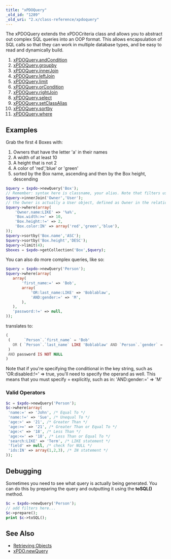 ```yaml
---
title: "xPDOQuery"
_old_id: "1289"
_old_uri: "2.x/class-reference/xpdoquery"
---
```


 The xPDOQuery extends the xPDOCriteria class and allows you to abstract out complex SQL queries into an OOP format. This allows encapsulation of SQL calls so that they can work in multiple database types, and be easy to read and dynamically build.

1. [xPDOQuery.andCondition](extending-modx/xpdo/class-reference/xpdoquery/xpdoquery.andcondition)
2. [xPDOQuery.groupby](extending-modx/xpdo/class-reference/xpdoquery/xpdoquery.groupby)
3. [xPDOQuery.innerJoin](extending-modx/xpdo/class-reference/xpdoquery/xpdoquery.innerjoin)
4. [xPDOQuery.leftJoin](extending-modx/xpdo/class-reference/xpdoquery/xpdoquery.leftjoin)
5. [xPDOQuery.limit](extending-modx/xpdo/class-reference/xpdoquery/xpdoquery.limit)
6. [xPDOQuery.orCondition](extending-modx/xpdo/class-reference/xpdoquery/xpdoquery.orcondition)
7. [xPDOQuery.rightJoin](extending-modx/xpdo/class-reference/xpdoquery/xpdoquery.rightjoin)
8. [xPDOQuery.select](extending-modx/xpdo/class-reference/xpdoquery/xpdoquery.select)
9. [xPDOQuery.setClassAlias](extending-modx/xpdo/class-reference/xpdoquery/xpdoquery.setclassalias)
10. [xPDOQuery.sortby](extending-modx/xpdo/class-reference/xpdoquery/xpdoquery.sortby)
11. [xPDOQuery.where](extending-modx/xpdo/class-reference/xpdoquery/xpdoquery.where)

## Examples

 Grab the first 4 Boxes with:

1. Owners that have the letter 'a' in their names
2. A width of at least 10
3. A height that is not 2
4. A color of 'red','blue' or 'green'
5. sorted by the Box name, ascending and then by the Box height, descending
 
``` php 
$query = $xpdo->newQuery('Box');
// Remember: syntax here is classname, your alias. Note that filters use the alias.
$query->innerJoin('Owner','User'); 
// the Owner is actually a User object, defined as Owner in the relationship alias
$query->where(array(
    'Owner.name:LIKE' => '%a%',
    'Box.width:>=' => 10,
    'Box.height:!=' => 2,
    'Box.color:IN' => array('red','green','blue'),
));
$query->sortby('Box.name','ASC');
$query->sortby('Box.height','DESC');
$query->limit(4);
$boxes = $xpdo->getCollection('Box',$query);
```

 You can also do more complex queries, like so:

 ``` php 
$query = $xpdo->newQuery('Person');
$query->where(array(
    array(
        'first_name:=' => 'Bob',
        array(
            'OR:last_name:LIKE' => 'Boblablaw',
            'AND:gender:=' => 'M',
        ),
    ),
    'password:!=' => null,
));
```

 translates to:

 ``` php 
(
  (      `Person`.`first_name` = 'Bob' 
    OR ( `Person`.`last_name` LIKE 'Boblablaw' AND `Person`.`gender` = 'M' )
  )
  AND password IS NOT NULL
)
```

 Note that if you're specifying the conditional in the key string, such as 'OR:disabled:!=' => true, you'll need to specify the operand as well. This means that you must specify = explicitly, such as in:  'AND:gender:=' => 'M'

 

### Valid Operators

 ``` php 
$c = $xpdo->newQuery('Person');
$c->where(array(
  'name:=' => 'John', /* Equal To */
  'name:!=' => 'Sue', /* Unequal To */
  'age:>' => '21', /* Greater Than */
  'age:>=' => '21', /* Greater Than or Equal To */
  'age:<' => '18', /* Less Than */
  'age:<=' => '18', /* Less Than or Equal To */
  'search:LIKE' => 'Term', /* LIKE statement */
  'field' => null, /* check for NULL */
  'ids:IN' => array(1,2,3), /* IN statement */
));
```

## Debugging

 Sometimes you need to see what query is actually being generated. You can do this by preparing the query and outputting it using the **toSQL()** method.

 ``` php 
$c = $xpdo->newQuery('Person');
// add filters here...
$c->prepare();
print $c->toSQL();
```

## See Also

- [Retrieving Objects](xpdo/getting-started/using-your-xpdo-model/retrieving-objects "Retrieving Objects")
- [xPDO.newQuery](extending-modx/xpdo/class-reference/xpdo/xpdo.newquery "xPDO.newQuery")
